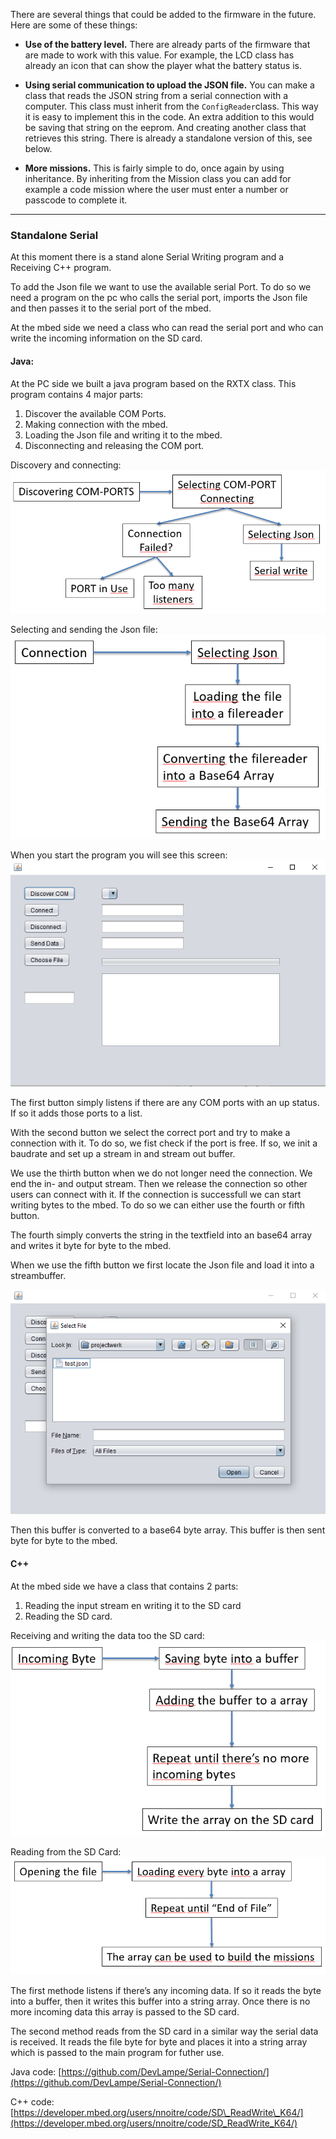 There are several things that could be added to the firmware in the future. Here are some of these things:

* **Use of the battery level.** There are already parts of the firmware that are made to work with this value. For example, the LCD class has already an icon that can show the player what the battery status is.

* **Using serial communication to upload the JSON file.** You can make a class that reads the JSON string from a serial connection with a computer. This class must inherit from the `ConfigReader`class. This way it is easy to implement this in the code. An extra addition to this would be saving that string on the eeprom. And creating another class that retrieves this string. There is already a standalone version of this, see below.

* **More missions.** This is fairly simple to do, once again by using inheritance. By inheriting from the Mission class you can add for example a code mission where the user must enter a number or passcode to complete it.

****

### Standalone Serial
 
At this moment there is a stand alone Serial Writing program and a Receiving C++ program.

To add the Json file we want to use the available serial Port. To do so we need a program on the pc who calls the serial port, imports the Json file and then passes it to the serial port of the mbed.

At the mbed side we need a class who can read the serial port and who can write the incoming information on the SD card.
#### Java:

At the PC side we built a java program based on the RXTX class. This program contains 4 major parts:

1. Discover the available COM Ports.
2. Making connection with the mbed.
3. Loading the Json file and writing it to the mbed.
4. Disconnecting and releasing the COM port.  
       
Discovery and connecting:  
![](/assets/communicatie3.PNG)

Selecting and sending the Json file:
![](/assets/communicatie4.PNG)

When you start the program you will see this screen:
![](/assets/communicatie.PNG)

The first button simply listens if there are any COM ports with an up status. If so it adds those ports to a list.

With the second button we select the correct port and try to make a connection with it. To do so, we fist check if the port is free. If so, we init a baudrate and set up a stream in and stream out buffer.

We use the thirth button when we do not longer need the connection. We end the in- and output stream. Then we release the connection so other users can connect with it. If the connection is successfull we can start writing bytes to the mbed. To do so we can either use the fourth or fifth button.

The fourth simply converts the string in the textfield into an base64 array and writes it byte for byte to the mbed.

When we use the fifth button we first locate the Json file and load it into a streambuffer.

![](/assets/communicatie2.PNG)

Then this buffer is converted to a base64 byte array. This buffer is then sent byte for byte to the mbed.

#### C++

At the mbed side we have a class that contains 2 parts:

1. Reading the input stream en writing it to the SD card
2. Reading the SD card.

Receiving and writing the data too the SD card:
![](/assets/communicatie5.PNG)  

Reading from the SD Card:
![](/assets/communicatie6.PNG)

The first methode listens if there’s any incoming data. If so it reads the byte into a buffer, then it writes this buffer into a string array. Once there is no more incoming data this array is passed to the SD card.

The second method reads from the SD card in a similar way the serial data is received. It reads the file byte for byte and places it into a string array which is passed to the main program for futher use.

Java code: [https://github.com/DevLampe/Serial-Connection/](https://github.com/DevLampe/Serial-Connection/)

C++ code: [https://developer.mbed.org/users/nnoitre/code/SD\_ReadWrite\_K64/](https://developer.mbed.org/users/nnoitre/code/SD_ReadWrite_K64/)


